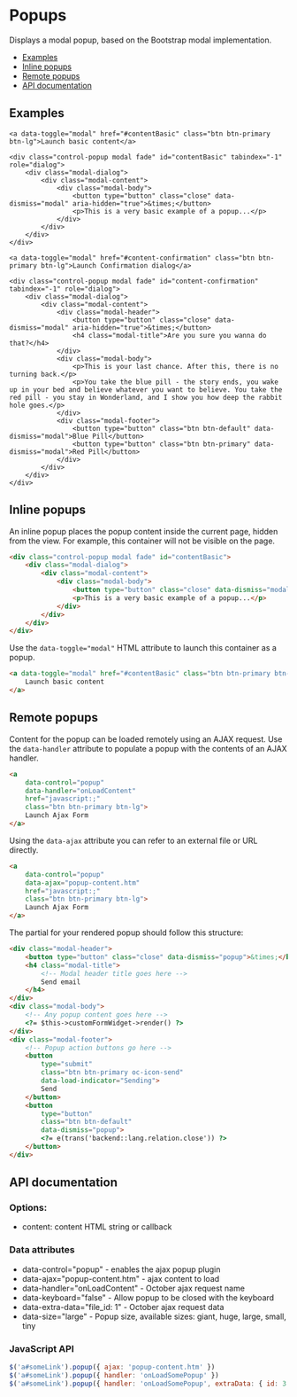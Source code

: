 # Popups

Displays a modal popup, based on the Bootstrap modal implementation.

- [Examples](#examples)
- [Inline popups](#inline-popups)
- [Remote popups](#remote-popups)
- [API documentation](#api-docs)

<a name="examples"></a>
## Examples

    <a data-toggle="modal" href="#contentBasic" class="btn btn-primary btn-lg">Launch basic content</a>

    <div class="control-popup modal fade" id="contentBasic" tabindex="-1" role="dialog">
        <div class="modal-dialog">
            <div class="modal-content">
                <div class="modal-body">
                    <button type="button" class="close" data-dismiss="modal" aria-hidden="true">&times;</button>
                    <p>This is a very basic example of a popup...</p>
                </div>
            </div>
        </div>
    </div>

    <a data-toggle="modal" href="#content-confirmation" class="btn btn-primary btn-lg">Launch Confirmation dialog</a>

    <div class="control-popup modal fade" id="content-confirmation" tabindex="-1" role="dialog">
        <div class="modal-dialog">
            <div class="modal-content">
                <div class="modal-header">
                    <button type="button" class="close" data-dismiss="modal" aria-hidden="true">&times;</button>
                    <h4 class="modal-title">Are you sure you wanna do that?</h4>
                </div>
                <div class="modal-body">
                    <p>This is your last chance. After this, there is no turning back.</p>
                    <p>You take the blue pill - the story ends, you wake up in your bed and believe whatever you want to believe. You take the red pill - you stay in Wonderland, and I show you how deep the rabbit hole goes.</p>
                </div>
                <div class="modal-footer">
                    <button type="button" class="btn btn-default" data-dismiss="modal">Blue Pill</button>
                    <button type="button" class="btn btn-primary" data-dismiss="modal">Red Pill</button>
                </div>
            </div>
        </div>
    </div>

<a name="inline-popups"></a>
## Inline popups

An inline popup places the popup content inside the current page, hidden from the view. For example, this container will not be visible on the page.

```html
<div class="control-popup modal fade" id="contentBasic">
    <div class="modal-dialog">
        <div class="modal-content">
            <div class="modal-body">
                <button type="button" class="close" data-dismiss="modal">&times;</button>
                <p>This is a very basic example of a popup...</p>
            </div>
        </div>
    </div>
</div>
```

Use the `data-toggle="modal"` HTML attribute to launch this container as a popup.

```html
<a data-toggle="modal" href="#contentBasic" class="btn btn-primary btn-lg">
    Launch basic content
</a>
```

<a name="remote-popups"></a>
## Remote popups

Content for the popup can be loaded remotely using an AJAX request. Use the `data-handler` attribute to populate a popup with the contents of an AJAX handler.

```html
<a
    data-control="popup"
    data-handler="onLoadContent"
    href="javascript:;"
    class="btn btn-primary btn-lg">
    Launch Ajax Form
</a>
```

Using the `data-ajax` attribute you can refer to an external file or URL directly.

```html
<a
    data-control="popup"
    data-ajax="popup-content.htm"
    href="javascript:;"
    class="btn btn-primary btn-lg">
    Launch Ajax Form
</a>
```

The partial for your rendered popup should follow this structure:

```html
<div class="modal-header">
    <button type="button" class="close" data-dismiss="popup">&times;</button>
    <h4 class="modal-title">
        <!-- Modal header title goes here -->
        Send email
    </h4>
</div>
<div class="modal-body">
    <!-- Any popup content goes here -->
    <?= $this->customFormWidget->render() ?>
</div>
<div class="modal-footer">
    <!-- Popup action buttons go here -->
    <button
        type="submit"
        class="btn btn-primary oc-icon-send"
        data-load-indicator="Sending">
        Send
    </button>
    <button
        type="button"
        class="btn btn-default"
        data-dismiss="popup">
        <?= e(trans('backend::lang.relation.close')) ?>
    </button>
</div>
```

<a name="api-docs"></a>
## API documentation

### Options:
- content: content HTML string or callback

### Data attributes
- data-control="popup" - enables the ajax popup plugin
- data-ajax="popup-content.htm" - ajax content to load
- data-handler="onLoadContent" - October ajax request name
- data-keyboard="false" - Allow popup to be closed with the keyboard
- data-extra-data="file_id: 1" - October ajax request data
- data-size="large" - Popup size, available sizes: giant, huge, large, small, tiny

### JavaScript API

```js
$('a#someLink').popup({ ajax: 'popup-content.htm' })
$('a#someLink').popup({ handler: 'onLoadSomePopup' })
$('a#someLink').popup({ handler: 'onLoadSomePopup', extraData: { id: 3 } })
```
